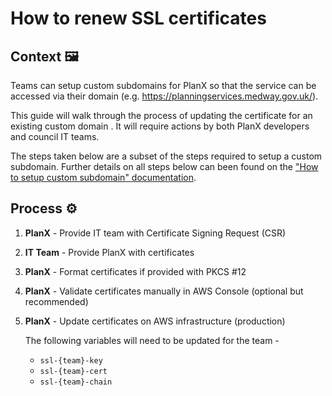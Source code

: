 # How to renew SSL certificates

## Context 🖼️
Teams can setup custom subdomains for PlanX so that the service can be accessed via their domain (e.g. https://planningservices.medway.gov.uk/). 

This guide will walk through the process of updating the certificate for an existing custom domain . It will require actions by both PlanX developers and council IT teams.

The steps taken below are a subset of the steps required to setup a custom subdomain. Further details on all steps below can been found  on the ["How to setup custom subdomain" documentation](https://github.com/theopensystemslab/planx-new/blob/main/doc/how-to/how-to-setup-custom-subdomains.md).

## Process ⚙️

1. **PlanX** - Provide IT team with Certificate Signing Request (CSR)

2. **IT Team** - Provide PlanX with certificates

3. **PlanX** - Format certificates if provided with PKCS #12

4. **PlanX** - Validate certificates manually in AWS Console (optional but recommended)

5. **PlanX** - Update certificates on AWS infrastructure (production)
   
    The following variables will need to be updated for the team - 
    - `ssl-{team}-key`
    - `ssl-{team}-cert`
    - `ssl-{team}-chain`